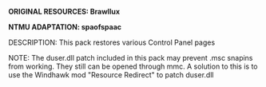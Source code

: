 **ORIGINAL RESOURCES: Brawllux**

**NTMU ADAPTATION: spaofspaac**

DESCRIPTION: This pack restores various Control Panel pages

NOTE: The duser.dll patch included in this pack may prevent .msc snapins from working. They still can be opened through mmc. A solution to this is to use the Windhawk mod "Resource Redirect" to patch duser.dll
